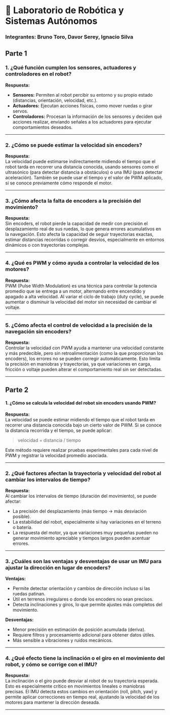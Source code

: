 # 🧪 Laboratorio de Robótica y Sistemas Autónomos  
### Integrantes: Bruno Toro, Davor Serey, Ignacio Silva

## Parte 1

### 1. ¿Qué función cumplen los sensores, actuadores y controladores en el robot?

**Respuesta:**  
- **Sensores:** Permiten al robot percibir su entorno y su propio estado (distancias, orientación, velocidad, etc.).  
- **Actuadores:** Ejecutan acciones físicas, como mover ruedas o girar servos.  
- **Controladores:** Procesan la información de los sensores y deciden qué acciones realizar, enviando señales a los actuadores para ejecutar comportamientos deseados.

---

### 2. ¿Cómo se puede estimar la velocidad sin encoders?

**Respuesta:**  
La velocidad puede estimarse indirectamente midiendo el tiempo que el robot tarda en recorrer una distancia conocida, usando sensores como el ultrasónico (para detectar distancia a obstáculos) o una IMU (para detectar aceleración). También se puede usar el tiempo y el valor de PWM aplicado, si se conoce previamente cómo responde el motor.

---

### 3. ¿Cómo afecta la falta de encoders a la precisión del movimiento?

**Respuesta:**  
Sin encoders, el robot pierde la capacidad de medir con precisión el desplazamiento real de sus ruedas, lo que genera errores acumulativos en la navegación. Esto afecta la capacidad de seguir trayectorias exactas, estimar distancias recorridas o corregir desvíos, especialmente en entornos dinámicos o con trayectorias complejas.

---

### 4. ¿Qué es PWM y cómo ayuda a controlar la velocidad de los motores?

**Respuesta:**  
PWM (Pulse Width Modulation) es una técnica para controlar la potencia promedio que se entrega a un motor, alternando entre encendido y apagado a alta velocidad. Al variar el ciclo de trabajo (duty cycle), se puede aumentar o disminuir la velocidad del motor sin necesidad de cambiar el voltaje.

---

### 5. ¿Cómo afecta el control de velocidad a la precisión de la navegación sin encoders?

**Respuesta:**  
Controlar la velocidad con PWM ayuda a mantener una velocidad constante y más predecible, pero sin retroalimentación (como la que proporcionan los encoders), los errores no se pueden corregir automáticamente. Esto limita la precisión en maniobras y trayectorias, ya que variaciones en carga, fricción o voltaje pueden alterar el comportamiento real sin ser detectadas.

---

## Parte 2

#### 1. ¿Cómo se calcula la velocidad del robot sin encoders usando PWM?

**Respuesta:**  
La velocidad se puede estimar midiendo el tiempo que el robot tarda en recorrer una distancia conocida bajo un cierto valor de PWM. Si se conoce la distancia recorrida y el tiempo, se puede aplicar:  
> velocidad = distancia / tiempo  

Este método requiere realizar pruebas experimentales para cada nivel de PWM y registrar la velocidad promedio asociada.

---

### 2. ¿Qué factores afectan la trayectoria y velocidad del robot al cambiar los intervalos de tiempo?

**Respuesta:**  
Al cambiar los intervalos de tiempo (duración del movimiento), se puede afectar:  
- La precisión del desplazamiento (más tiempo → más desviación posible).
- La estabilidad del robot, especialmente si hay variaciones en el terreno o batería.
- La respuesta del motor, ya que variaciones muy pequeñas pueden no generar movimiento apreciable y tiempos largos pueden acentuar errores.

---

### 3. ¿Cuáles son las ventajas y desventajas de usar un IMU para ajustar la dirección en lugar de encoders?

**Ventajas:**  
- Permite detectar orientación y cambios de dirección incluso si las ruedas patinan.  
- Útil en terrenos irregulares o donde los encoders no sean precisos.  
- Detecta inclinaciones y giros, lo que permite ajustes más completos del movimiento.

**Desventajas:**  
- Menor precisión en estimación de posición acumulada (deriva).  
- Requiere filtros y procesamiento adicional para obtener datos útiles.  
- Más sensible a vibraciones y ruidos mecánicos.

---

### 4. ¿Qué efecto tiene la inclinación o el giro en el movimiento del robot, y cómo se corrige con el IMU?

**Respuesta:**  
La inclinación o el giro puede desviar al robot de su trayectoria esperada. Esto es especialmente crítico en movimientos lineales o maniobras precisas. El IMU detecta estos cambios en orientación (roll, pitch, yaw) y permite aplicar correcciones en tiempo real, ajustando la velocidad de los motores para mantener la dirección deseada.

---

